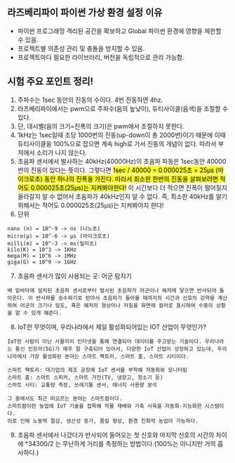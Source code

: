 ## 라즈베리파이 파이썬 가상 환경 설정 이유
- 파이썬 프로그래밍 격리된 공간을 확보하고 Global 파이썬 환경에 영향을 제한할 수 있음.
- 프로젝트별 의존성 관리 및 충돌을 방지할 수 있음.
- 프로젝트마다 필요한 라이브러리, 버전을 독립적으로 관리 가능함.

## 시험 주요 포인트 정리!
1. 주파수는 1sec 동안의 진동의 수이다. 4번 진동하면 4hz.
2. 라즈베리파이에서는 pwm으로 주파수(음의 높낮이), 듀티사이클(음색)을 조절할 수 있다.
3. 단, 데시벨(음의 크기=진폭의 크기)은 pwm에서 조절하지 못한다.
4. 1kHz는 1sec일때 초당 1000번의 진동(up-down이 총 2000번)이기 때문에 이때 듀티사이클을 100%으로 잡으면 계속 high로 가서 진동의 개념이 없다. 따라서 부저에서 소리가 나지 않는다.
5. 초음파 센서에서 발사하는 40kHz(40000Hz)의 초음파 파동은 1sec동안 40000번의 진동이 있다는 뜻이다. 그렇다면 <mark>1sec / 40000 = 0.000025초 = 25µs (마이크로초) 동안 하나의 진폭을 가진다. 따라서 최소한 한번의 진동을 살펴보려면 적어도 0.000025초(25µs)는 지켜봐야한다!</mark> 이 시간보다 더 적으면 진폭이 떨어질지 올라갈지 알 수 없어서 초음파가 40kHz인지 알 수 없다. 즉, 최소한 40kHz를 알기 위해서는 적어도 0.000025초(25µs)는 지켜봐야지 한다!
6. 단위
```
nano (n) = 10^-9 -> ns (나노초)
micro(µ) = 10^-6 -> µs (마이크로초)
milli(m) = 10^-3 -> ms(밀리초)
kilo(K) = 10^3 -> 1KHz
mega(M) = 10^6 -> 1MHz
giga(G) = 10^9 -> 1GHz
```
7. 초음파 센서가 많이 사용되는 곳: 어군 탐지기
```
배 밑바닥에 설치된 초음파 센서로부터 발사된 초음파가 어군이나 해저에 닿으면 반사되어 돌아온다. 이 반사파를 송수파기로 받아서 초음파가 돌아올 때까지의 시간과 신호의 강약을 계산하여 어군의 크기나 밀도, 혹은 해저의 형상이나 저질을 화면에 컬러로 표시하여 수중의 상황을 알 수 있게 해준다.
```
8. IoT란 무엇이며, 우리나라에서 제일 활성화되어있는 IOT 산업이 무엇인가?
```
IoT란 사람이 아닌 사물끼리 인터넷을 통해 연결되어 데이터를 주고받는 기술이다. 우리나라는 통신 인프라(5G)가 매우 잘 구축되어 있어서, 다양한 IoT 산업이 성장하고 있는데, 우리나라에서 가장 활성화된 분야는 스마트 팩토리, 스마트 홈, 스마트 시티이다.

스마트 팩토리: 대기업의 제조 공장에 IoT 센서를 부착해 자동화와 모니터링
스마트 홈: 스마트 스피커, 스마트 가전(TV, 냉장고, 청소기 등)
스마트 시티: 교통량 측정, 쓰레기통 센서, 에너지 사용량 분석

그 중에서도 최근 떠오르는 분야는 스마트팜이다.
스마트팜이란 농업에 IoT 기술을 접목해 작물 재배와 가축 사육을 자동화·지능화한 시스템이다.
이로 인해 노동력 절감, 생산성 증가, 품질 향상, 환경 친화적 농업이 가능하다.
```
9. 초음파 센서에서 나갔다가 반사되어 들어오는 첫 신호와 마지막 신호의 시간의 차이에 *34300/2 는 무난하게 거리를 측정하는 방법이다.(100%는 아니지만 거의 흡사하다.)
